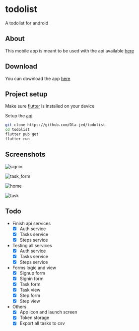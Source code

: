 # todolist

A todolist for android

## About

This mobile app is meant to be used with the api available [here](https://github.com/Ola-jed/todo-api)

## Download

You can download the app [here](https://github.com/Ola-jed/todolist/releases/download/v1.0/app-release.apk)

## Project setup

Make sure [flutter](https://flutter.dev/docs/get-started/install) is installed on your device

Setup the [api](https://github.com/Ola-jed/todo-api)

```bash
git clone https://github.com/Ola-jed/todolist
cd todolist
flutter pub get
flutter run
```

## Screenshots

![signin](https://user-images.githubusercontent.com/66482155/126379054-004e4510-2b51-493f-ae43-98bbcfa4954a.png)

![task_form](https://user-images.githubusercontent.com/66482155/126379114-752466e1-7157-4a9e-8af4-3895e848eea2.png)

![home](https://user-images.githubusercontent.com/66482155/126379156-2d46209f-bec8-40f2-9857-d5d9920d1ac2.png)

![task](https://user-images.githubusercontent.com/66482155/126379201-10eb1d1f-7c6e-456c-8854-237043ede96e.png)

## Todo

- Finish api services
  - [x] Auth service
  - [x] Tasks service
  - [x] Steps service

- Testing all services
  - [x] Auth service
  - [x] Tasks service
  - [x] Steps service

- Forms logic and view
  - [x] Signup form
  - [x] Signin form
  - [x] Task form
  - [x] Task view
  - [x] Step form
  - [x] Step view

- Others
  - [x] App icon and launch screen
  - [x] Token storage
  - [x] Export all tasks to csv
